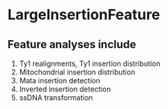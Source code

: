# LargeInsertionFeature

## Feature analyses include

  1. Ty1 realignments, Ty1 insertion distribution
  2. Mitochondrial insertion distribution
  3. Mata insertion detection
  4. Inverted insertion detection
  5. ssDNA transformation



  
  
